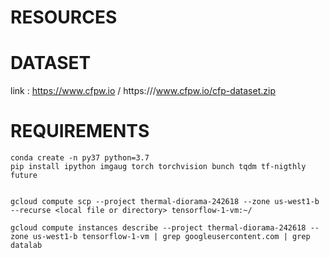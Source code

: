 # RESOURCES

# DATASET
link : https://www.cfpw.io / https:///www.cfpw.io/cfp-dataset.zip


# REQUIREMENTS
```
conda create -n py37 python=3.7
pip install ipython imgaug torch torchvision bunch tqdm tf-nigthly future


gcloud compute scp --project thermal-diorama-242618 --zone us-west1-b --recurse <local file or directory> tensorflow-1-vm:~/

gcloud compute instances describe --project thermal-diorama-242618 --zone us-west1-b tensorflow-1-vm | grep googleusercontent.com | grep datalab
```
